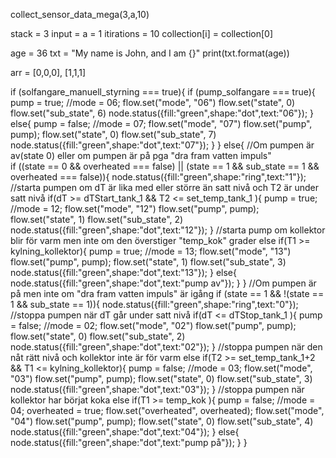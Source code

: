 collect_sensor_data_mega(3,a,10)

stack = 3
input = a = 1
itirations = 10
collection[i] = collection[0]

age = 36
txt = "My name is John, and I am {}"
print(txt.format(age))

arr = [0,0,0], [1,1,1]

if (solfangare_manuell_styrning === true){
        if (pump_solfangare === true){
            pump = true;
            //mode = 06;
            flow.set("mode", "06")
            flow.set("state", 0)
		    flow.set("sub_state", 6)
		    node.status({fill:"green",shape:"dot",text:"06"});
        }
        else{
            pump = false;
            //mode = 07;
            flow.set("mode", "07")
		    flow.set("pump", pump);
		    flow.set("state", 0)
		    flow.set("sub_state", 7)
		    node.status({fill:"green",shape:"dot",text:"07"});
        }
    }
else{
       	//Om pumpen är av(state 0) eller om pumpen är på pga "dra fram vatten impuls"  
    	if ((state == 0 && overheated === false) || (state == 1 && sub_state == 1 && overheated === false)){
    		node.status({fill:"green",shape:"ring",text:"1"});
    		//starta pumpen om dT är lika med eller större än satt nivå och T2 är under satt nivå
    		if(dT >= dTStart_tank_1 && T2 <= set_temp_tank_1 ){
    			pump = true;
    			//mode = 12;
    			flow.set("mode", "12")
    			flow.set("pump", pump);
    			flow.set("state", 1)
    			flow.set("sub_state", 2)
    			node.status({fill:"green",shape:"dot",text:"12"});
    		}
    		//starta pump om kollektor blir för varm men inte om den överstiger "temp_kok" grader
    		else if(T1 >= kylning_kollektor){
    			pump = true;
    			//mode = 13;
    			flow.set("mode", "13")
    			flow.set("pump", pump);
    			flow.set("state", 1)
    			flow.set("sub_state", 3)
    			node.status({fill:"green",shape:"dot",text:"13"});
    		}
    		else{
    		    node.status({fill:"green",shape:"dot",text:"pump av"});
    		}
    	}
    	//Om pumpen är på men inte om  "dra fram vatten impuls" är igång
    	if (state == 1 && !(state == 1 && sub_state == 1)){
    		node.status({fill:"green",shape:"ring",text:"0"});
    		//stoppa pumpen när dT går under satt nivå
    		if(dT <= dTStop_tank_1 ){
    			pump = false;
    			//mode = 02;
    			flow.set("mode", "02")
    			flow.set("pump", pump);
    			flow.set("state", 0)
    			flow.set("sub_state", 2)
    			node.status({fill:"green",shape:"dot",text:"02"});
    		}
    		//stoppa pumpen när den nåt rätt nivå och kollektor inte är för varm
    		else if(T2 >= set_temp_tank_1+2 && T1 <= kylning_kollektor){
    			pump = false;
    			//mode = 03;
    			flow.set("mode", "03")
    			flow.set("pump", pump);
    			flow.set("state", 0)
    			flow.set("sub_state", 3)
    			node.status({fill:"green",shape:"dot",text:"03"});
    		}
    		//stoppa pumpen när kollektor har börjat koka
    		else if(T1 >= temp_kok ){
    			pump = false;
    			//mode = 04;
    			overheated = true;
    			flow.set("overheated", overheated);
    			flow.set("mode", "04")
    			flow.set("pump", pump);
    			flow.set("state", 0)
    			flow.set("sub_state", 4)
    			node.status({fill:"green",shape:"dot",text:"04"});
    		}
    		else{
    		    node.status({fill:"green",shape:"dot",text:"pump på"});
    		}
    	} 
